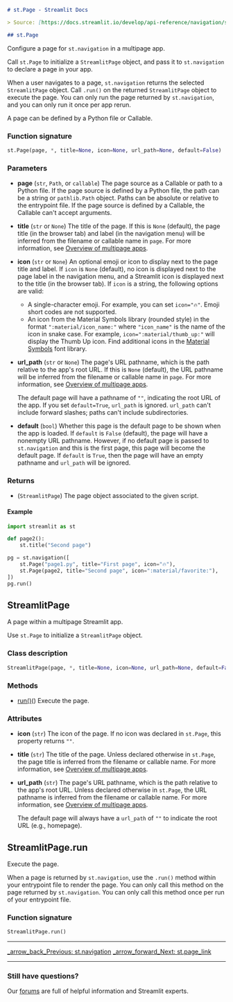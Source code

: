 ```markdown
# st.Page - Streamlit Docs

> Source: [https://docs.streamlit.io/develop/api-reference/navigation/st.page](https://docs.streamlit.io/develop/api-reference/navigation/st.page)

## st.Page
```


Configure a page for `st.navigation` in a multipage app.

Call `st.Page` to initialize a `StreamlitPage` object, and pass it to `st.navigation` to declare a page in your app.

When a user navigates to a page, `st.navigation` returns the selected `StreamlitPage` object. Call `.run()` on the returned `StreamlitPage` object to execute the page. You can only run the page returned by `st.navigation`, and you can only run it once per app rerun.

A page can be defined by a Python file or Callable.

### Function signature

```python
st.Page(page, *, title=None, icon=None, url_path=None, default=False)
```

### Parameters

*   **page** (`str`, `Path`, or `callable`)
    The page source as a Callable or path to a Python file. If the page source is defined by a Python file, the path can be a string or `pathlib.Path` object. Paths can be absolute or relative to the entrypoint file. If the page source is defined by a Callable, the Callable can't accept arguments.

*   **title** (`str` or `None`)
    The title of the page. If this is `None` (default), the page title (in the browser tab) and label (in the navigation menu) will be inferred from the filename or callable name in `page`. For more information, see [Overview of multipage apps](https://docs.streamlit.io/st.page.automatic-page-labels).

*   **icon** (`str` or `None`)
    An optional emoji or icon to display next to the page title and label. If `icon` is `None` (default), no icon is displayed next to the page label in the navigation menu, and a Streamlit icon is displayed next to the title (in the browser tab). If `icon` is a string, the following options are valid:
    *   A single-character emoji. For example, you can set `icon="🔥"`. Emoji short codes are not supported.
    *   An icon from the Material Symbols library (rounded style) in the format `":material/icon_name:"` where `"icon_name"` is the name of the icon in snake case. For example, `icon=":material/thumb_up:"` will display the Thumb Up icon. Find additional icons in the [Material Symbols](https://fonts.google.com/icons?icon.set=Material+Symbols&icon.style=Rounded) font library.

*   **url_path** (`str` or `None`)
    The page's URL pathname, which is the path relative to the app's root URL. If this is `None` (default), the URL pathname will be inferred from the filename or callable name in `page`. For more information, see [Overview of multipage apps](https://docs.streamlit.io/st.page.automatic-page-urls).

    The default page will have a pathname of `""`, indicating the root URL of the app. If you set `default=True`, `url_path` is ignored. `url_path` can't include forward slashes; paths can't include subdirectories.

*   **default** (`bool`)
    Whether this page is the default page to be shown when the app is loaded. If `default` is `False` (default), the page will have a nonempty URL pathname. However, if no default page is passed to `st.navigation` and this is the first page, this page will become the default page. If `default` is `True`, then the page will have an empty pathname and `url_path` will be ignored.

### Returns

*   (`StreamlitPage`)
    The page object associated to the given script.

#### Example

```python
import streamlit as st

def page2():
    st.title("Second page")

pg = st.navigation([
    st.Page("page1.py", title="First page", icon="🔥"),
    st.Page(page2, title="Second page", icon=":material/favorite:"),
])
pg.run()
```

## StreamlitPage

A page within a multipage Streamlit app.

Use `st.Page` to initialize a `StreamlitPage` object.

### Class description

```python
StreamlitPage(page, *, title=None, icon=None, url_path=None, default=False)
```

### Methods

*   [run()](/develop/api-reference/navigation/st.page#stpagerun)()
    Execute the page.

### Attributes

*   **icon** (`str`)
    The icon of the page. If no icon was declared in `st.Page`, this property returns `""`.

*   **title** (`str`)
    The title of the page. Unless declared otherwise in `st.Page`, the page title is inferred from the filename or callable name. For more information, see [Overview of multipage apps](https://docs.streamlit.io/st.page.automatic-page-labels).

*   **url_path** (`str`)
    The page's URL pathname, which is the path relative to the app's root URL. Unless declared otherwise in `st.Page`, the URL pathname is inferred from the filename or callable name. For more information, see [Overview of multipage apps](https://docs.streamlit.io/st.page.automatic-page-urls).

    The default page will always have a `url_path` of `""` to indicate the root URL (e.g., homepage).

## StreamlitPage.run

Execute the page.

When a page is returned by `st.navigation`, use the `.run()` method within your entrypoint file to render the page. You can only call this method on the page returned by `st.navigation`. You can only call this method once per run of your entrypoint file.

### Function signature

```python
StreamlitPage.run()
```

---

[_arrow_back_Previous: st.navigation](/develop/api-reference/navigation/st.navigation) [_arrow_forward_Next: st.page_link](https://docs.streamlit.io/develop/api-reference/widgets/st.page_link)

---

### Still have questions?

Our [forums](https://discuss.streamlit.io) are full of helpful information and Streamlit experts.